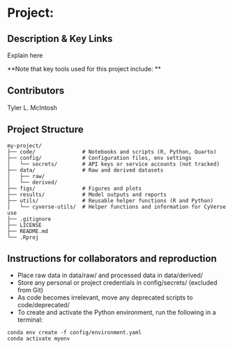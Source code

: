 # Project:

## Description & Key Links

Explain here

**Note that key tools used for this project include: **

## Contributors

Tyler L. McIntosh

## Project Structure
```text
my-project/
├── code/               # Notebooks and scripts (R, Python, Quarto)
├── config/             # Configuration files, env settings
│   └── secrets/        # API keys or service accounts (not tracked)
├── data/               # Raw and derived datasets
│   ├── raw/
│   └── derived/
├── figs/               # Figures and plots
├── results/            # Model outputs and reports
├── utils/              # Reusable helper functions (R and Python)
│   └── cyverse-utils/  # Helper functions and information for CyVerse use
├── .gitignore
├── LICENSE
├── README.md
└── .Rproj
```


## Instructions for collaborators and reproduction
- Place raw data in data/raw/ and processed data in data/derived/
- Store any personal or project credentials in config/secrets/ (excluded from Git)
- As code becomes irrelevant, move any deprecated scripts to code/deprecated/
- To create and activate the Python environment, run the following in a terminal:
```
conda env create -f config/environment.yaml
conda activate myenv
```




